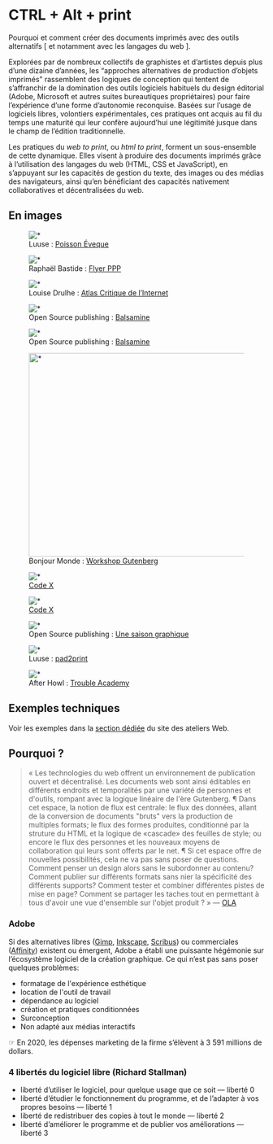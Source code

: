 # CTRL + Alt + print

Pourquoi et comment créer des documents imprimés avec des outils alternatifs \[ et notamment avec les langages du web \].

Explorées par de nombreux collectifs de graphistes et d’artistes depuis plus d’une dizaine d’années, les “approches alternatives de production d’objets imprimés” rassemblent des logiques de conception qui tentent de s’affranchir de la domination des outils logiciels habituels du design éditorial (Adobe, Microsoft et autres suites bureautiques propriétaires) pour faire l’expérience d’une forme d’autonomie reconquise. Basées sur l’usage de logiciels libres, volontiers expérimentales, ces pratiques ont acquis au fil du temps une maturité qui leur confère aujourd’hui une légitimité jusque dans le champ de l’édition traditionnelle. 

Les pratiques du _web to print_, ou _html to print_, forment un sous-ensemble de cette dynamique. Elles visent à produire des documents imprimés grâce à l’utilisation des langages du web (HTML, CSS et JavaScript), en s’appuyant sur les capacités de gestion du texte, des images ou des médias des navigateurs, ainsi qu’en bénéficiant des capacités nativement collaboratives et décentralisées du web. 

## En images


<div class="scrollables" >

<figure>
    <img src="img2/luuse-poisson-eveque.jpg" alt="*">
    <figcaption>Luuse : <a href="https://gitlab.com/Luuse/poisson-eveque">Poisson Éveque</a></figcaption>
</figure>
<figure>
    <img src="img2/PPP-flyer-Raphael-Bastide.jpg" alt="*">
    <figcaption>Raphaël Bastide : <a href="https://prepostprint.org/">Flyer PPP</a></figcaption>
</figure>
<figure>
    <img src="img2/atlas-critique.jpg" alt="*">
    <figcaption>Louise Drulhe : <a href="https://louisedrulhe.fr/internet-atlas/">Atlas Critique de l’Internet</a></figcaption>
</figure>
<figure>
    <img src="img2/balsamine.jpeg" alt="*" >
    <figcaption>Open Source publishing : <a href="http://osp.kitchen/work/balsamine.2020-2021/">Balsamine</a></figcaption>
</figure>
<figure>
    <img src="img2/balsamine2.png" alt="*" >
    <figcaption>Open Source publishing : <a href="http://osp.kitchen/work/balsamine.2020-2021/">Balsamine</a></figcaption>
</figure>
<figure>
    <img src="img2/bonjour-monde.jpg" alt="*" width="784" height="400">
    <figcaption>Bonjour Monde : <a href="http://bonjourmonde.net/">Workshop Gutenberg</a></figcaption>
</figure>
<figure>
    <img src="img2/code-X_01.png" alt="*">
    <figcaption><a href="http://editions-hyx.com/fr/code-x">Code X</a></figcaption>
</figure>
<figure>
    <img src="img2/web-1.png" alt="*">
    <figcaption><a href="http://editions-hyx.com/fr/code-x">Code X</a></figcaption>
</figure>
<figure>
    <img src="img2/open-source-pusblishing.png" alt="*">
    <figcaption>Open Source publishing : <a href="http://osp.kitchen/workshop/saison-graphique/">Une saison graphique</a></figcaption>
</figure>
<figure>
    <img src="img2/pad2print-DEViation-Luuse.png" alt="*">
    <figcaption>Luuse : <a href="https://gitlab.com/Luuse/pad2print/">pad2print</a></figcaption>
</figure>
<figure>
    <img src="img2/trouble-academy.png" alt="*">
    <figcaption>After Howl : <a href="https://afterhowl.tumblr.com/">Trouble Academy</a>  </figcaption>
</figure>


</div>


## Exemples techniques

Voir les exemples dans la [section dédiée](/web/pages/exemples/#htmltoprint) du site des ateliers Web.


## Pourquoi ?

> « Les technologies du web offrent un environnement de publication ouvert et décentralisé. Les documents web sont ainsi éditables en différents endroits et temporalités par une variété de personnes et d'outils, rompant avec la logique linéaire de l'ère Gutenberg. ¶ Dans cet espace, la notion de flux est centrale: le flux des données, allant de la conversion de documents "bruts" vers la production de multiples formats; le flux des formes produites, conditionné par la struture du HTML et la logique de «cascade» des feuilles de style; ou encore le flux des personnes et les nouveaux moyens de collaboration qui leurs sont offerts par le net. ¶ Si cet espace offre de nouvelles possibilités, cela ne va pas sans poser de questions. Comment penser un design alors sans le subordonner au contenu? Comment publier sur différents formats sans nier la spécificité des différents supports? Comment tester et combiner différentes pistes de mise en page? Comment se partager les taches tout en permettant à tous d'avoir une vue d'ensemble sur l'objet produit ? »  — [OLA](http://ola4.outilslibresalternatifs.org/#00-ola)

### Adobe

Si des alternatives libres ([Gimp](https://www.gimp.org/), [Inkscape](https://inkscape.fr/), [Scribus](https://www.scribus.net/)) ou commerciales ([Affinity](https://affinity.serif.com/)) existent ou émergent, Adobe a établi une puissante hégémonie sur l’écosystème logiciel de la création graphique. Ce qui n’est pas sans poser quelques problèmes:

*   formatage de l'expérience esthétique
*   location de l'outil de travail
*   dépendance au logiciel
*   création et pratiques conditionnées
*   Surconception
*   Non adapté aux médias interactifs

☞ En 2020, les dépenses marketing de la firme s’élèvent à 3 591 millions de dollars.

### 4 libertés du logiciel libre (Richard Stallman)

*   liberté d’utiliser le logiciel, pour quelque usage que ce soit — liberté 0
*   liberté d’étudier le fonctionnement du programme, et de l’adapter à vos propres besoins — liberté 1
*   liberté de redistribuer des copies à tout le monde — liberté 2
*   liberté d’améliorer le programme et de publier vos améliorations — liberté 3
